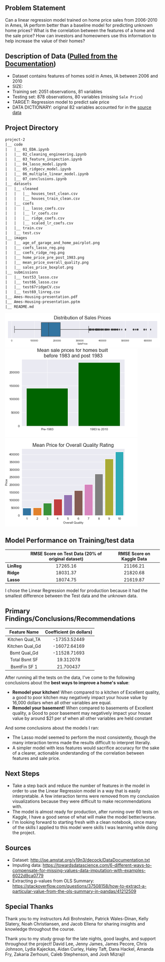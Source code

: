 ## Problem Statement

Can a linear regression model trained on home price sales from 2006-2010 in Ames, IA perform better than a baseline model for predicting unknown home prices? What is the correlation between the features of a home and the sale price? How can investors and homeowners use this information to help increase the value of their homes?

## Description of Data ([Pulled from the Documentation](http://jse.amstat.org/v19n3/decock/DataDocumentation.txt))
* Dataset contains features of homes sold in Ames, IA between 2006 and 2010
* SIZE: 
 * Training set: 2051 observations, 81 variables
 * Testing set: 878 observations, 80 variables (missing `Sale Price`)
* TARGET: Regression model to predict sale price
* DATA DICTIONARY: original 82 variables accounted for in the [source data](http://jse.amstat.org/v19n3/decock/DataDocumentation.txt)

## Project Directory

```
project-2
|__ code
|   |__ 01_EDA.ipynb   
|   |__ 02_cleaning_engineering.ipynb   
|   |__ 03_feature_inspection.ipynb
|   |__ 04_lasso_model.ipynb  
|   |__ 05_ridgecv_model.ipynb
|   |__ 06_multiple_linear_model.ipynb   
|   |__ 07_conclusions.ipynb
|__ datasets
|   |__ cleaned
|   |   |__ houses_test_clean.csv
|   |   |__ houses_train_clean.csv
|   |__ coefs
|   |   |__ lasso_coefs.csv
|   |   |__ lr_coefs.csv
|   |   |__ ridge_coefs.csv
|   |   |__ scaled_lr_coefs.csv
|   |__ train.csv
|   |__ test.csv
|__ images
|   |__ age_of_garage_and_home_pairplot.png
|   |__ coefs_lasso_reg.png
|   |__ coefs_ridge_reg.png
|   |__ home_price_pre_post_1983.png
|   |__ mean_price_overall_quality.png
|   |__ sales_price_boxplot.png
|__ submissions
|   |__ test53_lasso.csv
|   |__ test66_lasso.csv
|   |__ test67ridgeCV.csv
|   |__ test69_linreg.csv
|__ Ames-Housing-presentation.pdf
|__ Ames-Housing-presentation.pptm
|__ README.md
```

![](./images/sales_price_boxplot.png)
![](./images/home_price_pre_post_1983.png)
![](./images/mean_price_overall_quality.png)

## Model Performance on Training/test data

|            | **RMSE Score on Test Data (20% of original dataset)** | **RMSE Score on Kaggle Data** |
|------------|-----------------------------------------------------------|-------------------------------|
| **LinReg** |                 <center>17265.16</center>                 | <center>21166.21</center>     |
| **Ridge**  |                 <center>18031.37</center>                 | <center>21820.68</center>     |
| **Lasso**  |                 <center>18074.75</center>                 | <center>21619.87</center>     |

I chose the Linear Regression model for production because it had the smallest difference between the Test data and the unknown data.

## Primary Findings/Conclusions/Recommendations

|      **Feature Name**  |     **Coefficient (in dollars)**    |
|:----------------------:|:-----------------------------------:|
|     Kitchen Qual_TA    |                     -17353.52449    |
|     Kitchen Qual_Gd    |                     -16072.64169    |
|       Bsmt Qual_Gd     |                     -11528.71693    |
|      Total Bsmt SF     |                        19.312078    |
|       BsmtFin SF 1     |                        21.700437    |

After running all the tests on the data, I've come to the following conclusions about the **best ways to improve a home's value**:
* **Remodel your kitchen!** When compared to a kitchen of Excellent quality, a good to poor kitchen may negatively impact your house value by 16,000 dollars when all other variables are equal.
* **Remodel your basement!** When compared to basements of Excellent quality, a Good to poor basement may negatively impact your house value by around $21 per sf when all other variables are held constant




And some conclusions about the models I ran:
* The Lasso model seemed to perform the most consistently, though the many interaction terms made the results difficult to interpret literally.
* A simpler model with less features would sacrifice accuracy for the sake of a clearer, actionable understanding of the correlation between features and sale price.

## Next Steps

* Take a step back and reduce the number of features in the model in order to use the Linear Regression model in a way that is easily interpretable. A few interaction terms were removed from my conclusion visualizations because they were difficult to make recommendations with.
* The model is almost ready for production, after running over 60 tests on Kaggle, I have a good sense of what will make the model better/worse.
* I'm looking forward to starting fresh with a clean notebook, since many of the skills I applied to this model were skills I was learning while doing the project.

## Sources

* Dataset: http://jse.amstat.org/v19n3/decock/DataDocumentation.txt
* Imputing data: https://towardsdatascience.com/6-different-ways-to-compensate-for-missing-values-data-imputation-with-examples-6022d9ca0779
* Extracting p-values from OLS Summary: https://stackoverflow.com/questions/37508158/how-to-extract-a-particular-value-from-the-ols-summary-in-pandas/41212509

## Special Thanks

Thank you to my instructors Adi Brohnstein, Patrick Wales-Dinan, Kelly Slatery, Noah Christiansen, and Jacob Ellena for sharing insights and knowledge throughout the course.

Thank you to my study group for the late nights, good laughs, and support throughout the project! David Lee, Jenny James, James Pecore, Chris Johnson, Lydia Kajeckas, Aidan Curley, Haley Taft, Dana Hackel, Amanda Fry, Zakaria Zerhouni, Caleb Stephenson, and Josh Mizraji!